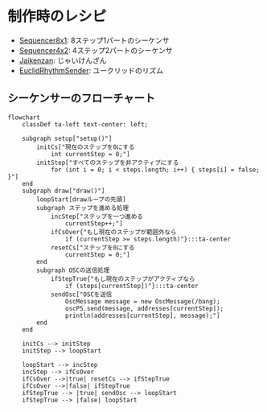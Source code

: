 # 制作時のレシピ

- [Sequencer8x1](Sequencer8x1): 8ステップ1パートのシーケンサ
- [Sequencer4x2](Sequencer4x2): 4ステップ2パートのシーケンサ
- [Jaikenzan](Jaikenzan): じゃいけんざん
- [EuclidRhythmSender](EuclidRhythmSender): ユークリッドのリズム

## シーケンサーのフローチャート

```mermaid
flowchart
    classDef ta-left text-center: left;

    subgraph setup["setup()"]
        initCs["現在のステップを0にする
            int currentStep = 0;"]
        initStep["すべてのステップを非アクティブにする
            for (int i = 0; i < steps.length; i++) { steps[i] = false; }"]
    end
    subgraph draw["draw()"]
        loopStart[drawループの先頭]
        subgraph ステップを進める処理
            incStep["ステップを一つ進める
                currentStep++;"]
            ifCsOver{"もし現在のステップが範囲外なら
                if (currentStep >= steps.length)"}:::ta-center
            resetCs["ステップを0にする
                currentStep = 0;"]
        end
        subgraph OSCの送信処理
            ifStepTrue{"もし現在のステップがアクティブなら
                if (steps[currentStep])"}:::ta-center
            sendOsc["OSCを送信
                OscMessage message = new OscMessage(/bang);
                oscP5.send(message, addresses[currentStep]);
                println(addresses[currentStep], message);"]
        end
    end

    initCs --> initStep
    initStep --> loopStart

    loopStart --> incStep
    incStep --> ifCsOver
    ifCsOver -->|true| resetCs --> ifStepTrue
    ifCsOver -->|false| ifStepTrue
    ifStepTrue --> |true| sendOsc --> loopStart
    ifStepTrue --> |false| loopStart
```

